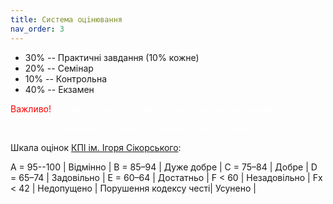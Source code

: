 ```yaml
---
title: Система оцiнювання
nav_order: 3
---
```



- 30% -- Практичнi завдання (10% кожне)
- 20% -- Семінар
- 10% -- Контрольна
- 40% -- Екзамен 

<summary>
<font color="red">
Важливо!</font> <font color="white">Умова допуску до семестрового контролю (екзамену):

 <p align="center"> 
 Практичнi завдання + Семінар + Контрольна ≥ 36%
</p>
</font>
</summary>

Шкала оцiнок [КПI iм. Iгоря Сiкорського](https://kpi.ua/grading):


A = 95--100 | Вiдмiнно |
B = 85–94 | Дуже добре |
C = 75–84 | Добре |
D = 65–74 | Задовiльно |
E = 60–64 | Достатньо |
F < 60 | Незадовiльно |
Fx < 42 | Недопущено |
Порушення кодексу честi| Усунено |